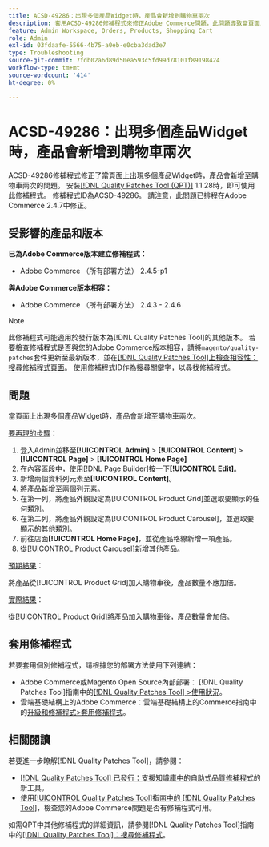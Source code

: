 ```yaml
---
title: ACSD-49286：出現多個產品Widget時，產品會新增到購物車兩次
description: 套用ACSD-49286修補程式來修正Adobe Commerce問題，此問題導致當頁面上出現多個產品Widget時，產品會新增至購物車兩次。
feature: Admin Workspace, Orders, Products, Shopping Cart
role: Admin
exl-id: 03fdaafe-5566-4b75-a0eb-e0cba3dad3e7
type: Troubleshooting
source-git-commit: 7fdb02a6d89d50ea593c5fd99d78101f89198424
workflow-type: tm+mt
source-wordcount: '414'
ht-degree: 0%

---
```


# ACSD-49286：出現多個產品Widget時，產品會新增到購物車兩次

ACSD-49286修補程式修正了當頁面上出現多個產品Widget時，產品會新增至購物車兩次的問題。 安裝[[!DNL Quality Patches Tool (QPT)]](https://experienceleague.adobe.com/zh-hant/docs/commerce-operations/tools/quality-patches-tool/quality-patches-tool-to-self-serve-quality-patches) 1.1.28時，即可使用此修補程式。 修補程式ID為ACSD-49286。 請注意，此問題已排程在Adobe Commerce 2.4.7中修正。

## 受影響的產品和版本

**已為Adobe Commerce版本建立修補程式：**

* Adobe Commerce （所有部署方法） 2.4.5-p1

**與Adobe Commerce版本相容：**

* Adobe Commerce （所有部署方法） 2.4.3 - 2.4.6

>[!NOTE]
>
>此修補程式可能適用於發行版本為[!DNL Quality Patches Tool]的其他版本。 若要檢查修補程式是否與您的Adobe Commerce版本相容，請將`magento/quality-patches`套件更新至最新版本，並在[[!DNL Quality Patches Tool]上檢查相容性：搜尋修補程式頁面](https://experienceleague.adobe.com/tools/commerce-quality-patches/index.html?lang=zh-Hant)。 使用修補程式ID作為搜尋關鍵字，以尋找修補程式。

## 問題

當頁面上出現多個產品Widget時，產品會新增至購物車兩次。

<u>要再現的步驟</u>：

1. 登入Admin並移至&#x200B;**[!UICONTROL Admin]** > **[!UICONTROL Content]** > **[!UICONTROL Page]** > **[!UICONTROL Home Page]**
1. 在內容區段中，使用[!DNL Page Builder]按一下&#x200B;**[!UICONTROL Edit]**。
1. 新增兩個資料列元素至&#x200B;**[!UICONTROL Content]**。
1. 將產品新增至兩個列元素。
1. 在第一列，將產品外觀設定為[!UICONTROL Product Grid]並選取要顯示的任何類別。
1. 在第二列，將產品外觀設定為[!UICONTROL Product Carousel]，並選取要顯示的其他類別。
1. 前往店面&#x200B;**[!UICONTROL Home Page]**，並從產品格線新增一項產品。
1. 從[!UICONTROL Product Carousel]新增其他產品。

<u>預期結果</u>：

將產品從[!UICONTROL Product Grid]加入購物車後，產品數量不應加倍。

<u>實際結果</u>：

從[!UICONTROL Product Grid]將產品加入購物車後，產品數量會加倍。

## 套用修補程式

若要套用個別修補程式，請根據您的部署方法使用下列連結：

* Adobe Commerce或Magento Open Source內部部署： [!DNL Quality Patches Tool]指南中的[[!DNL Quality Patches Tool] >使用狀況](/help/tools/quality-patches-tool/usage.md)。
* 雲端基礎結構上的Adobe Commerce：雲端基礎結構上的Commerce指南中的[升級和修補程式>套用修補程式](https://experienceleague.adobe.com/docs/commerce-cloud-service/user-guide/develop/upgrade/apply-patches.html?lang=zh-Hant)。 

## 相關閱讀

若要進一步瞭解[!DNL Quality Patches Tool]，請參閱：

* [[!DNL Quality Patches Tool] 已發行：支援知識庫中的自助式品質修補程式](https://experienceleague.adobe.com/zh-hant/docs/commerce-operations/tools/quality-patches-tool/quality-patches-tool-to-self-serve-quality-patches)的新工具。
* [使用[!UICONTROL Quality Patches Tool]指南中的 [!DNL Quality Patches Tool]](/help/tools/quality-patches-tool/patches-available-in-qpt/check-patch-for-magento-issue-with-magento-quality-patches.md)，檢查您的Adobe Commerce問題是否有修補程式可用。


如需QPT中其他修補程式的詳細資訊，請參閱[!DNL Quality Patches Tool]指南中的[[!DNL Quality Patches Tool]：搜尋修補程式](https://experienceleague.adobe.com/tools/commerce-quality-patches/index.html?lang=zh-Hant)。
